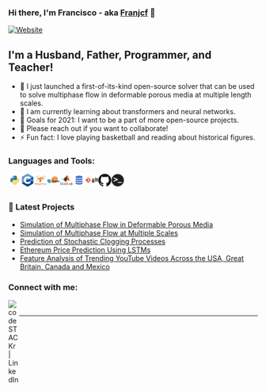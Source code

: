 ### Hi there, I'm Francisco - aka [Franjcf][website] 👋

[![Website](https://img.shields.io/website?label=franjcf.github.io&style=for-the-badge&url=https://franjcf.github.io//)](https://franjcf.github.io/)

## I'm a Husband, Father, Programmer, and Teacher!

- 🔭  I just launched a first-of-its-kind open-source solver that can be used to solve multiphase flow in deformable porous media at multiple length scales. 
- 🌱  I am currently learning about transformers and neural networks.
- 🥅  Goals for 2021: I want to be a part of more open-source projects. 
- 👯  Please reach out if you want to collaborate!
- ⚡ Fun fact: I love playing basketball and reading about historical figures.

### Languages and Tools:

<img align="left" alt="Python" width="26px" src="https://raw.githubusercontent.com/github/explore/80688e429a7d4ef2fca1e82350fe8e3517d3494d/topics/python/python.png" />
<img align="left" alt="C++" width="26px" src="https://raw.githubusercontent.com/github/explore/80688e429a7d4ef2fca1e82350fe8e3517d3494d/topics/cpp/cpp.png" />
<img align="left" alt="TensorFlow" width="26px" src="https://raw.githubusercontent.com/github/explore/80688e429a7d4ef2fca1e82350fe8e3517d3494d/topics/tensorflow/tensorflow.png" />
<img align="left" alt="Scikit-Learn" width="26px" src="https://raw.githubusercontent.com/github/explore/80688e429a7d4ef2fca1e82350fe8e3517d3494d/topics/scikit-learn/scikit-learn.png" />
<img align="left" alt="Matlab" width="26px" src="https://raw.githubusercontent.com/github/explore/80688e429a7d4ef2fca1e82350fe8e3517d3494d/topics/matlab/matlab.png" />
<img align="left" alt="SQL" width="26px" src="https://raw.githubusercontent.com/github/explore/80688e429a7d4ef2fca1e82350fe8e3517d3494d/topics/sql/sql.png" />
<img align="left" alt="Git" width="26px" src="https://raw.githubusercontent.com/github/explore/80688e429a7d4ef2fca1e82350fe8e3517d3494d/topics/git/git.png" />
<img align="left" alt="GitHub" width="26px" src="https://raw.githubusercontent.com/github/explore/78df643247d429f6cc873026c0622819ad797942/topics/github/github.png" />
<img align="left" alt="Terminal" width="26px" src="https://raw.githubusercontent.com/github/explore/80688e429a7d4ef2fca1e82350fe8e3517d3494d/topics/terminal/terminal.png" />

<br />
<br />


### 📕 Latest Projects

<!-- BLOG-POST-LIST:START -->
- [Simulation of Multiphase Flow in Deformable Porous Media](https://github.com/Franjcf/hybridBiotInterFoam)
- [Simulation of Multiphase Flow at Multiple Scales](https://github.com/Franjcf/hybridPorousInterFoam)
- [Prediction of Stochastic Clogging Processes](https://github.com/Franjcf/Data-Science-Projects/blob/main/clogging_prediction_analysis/clogging_analysis.ipynb)
- [Ethereum Price Prediction Using LSTMs](https://github.com/Franjcf/Data-Science-Projects/blob/main/Ethereum_price_prediction/ETH_prediction.ipynb)
- [Feature Analysis of Trending YouTube Videos Across the USA, Great Britain, Canada and Mexico](https://github.com/Franjcf/Data-Science-Projects/blob/main/YouTube_video_trending_analysis/trending_YouTube_videos_analysis.ipynb)
<!-- BLOG-POST-LIST:END -->

### Connect with me:

[<img align="left" alt="codeSTACKr | LinkedIn" width="22px" src="https://cdn.jsdelivr.net/npm/simple-icons@v3/icons/linkedin.svg" />][linkedin]

<br />

---

[website]: https://franjcf.github.io/
[linkedin]: https://www.linkedin.com/in/francisco-jose-carrillo/
